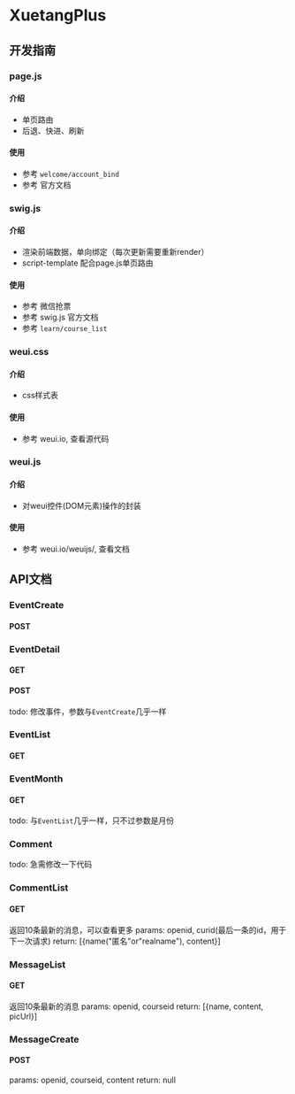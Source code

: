 # XuetangPlus

## 开发指南

### page.js
#### 介绍
- 单页路由
- 后退、快进、刷新
#### 使用
- 参考 `welcome/account_bind`
- 参考 官方文档

### swig.js
#### 介绍
- 渲染前端数据，单向绑定（每次更新需要重新render）
- script-template 配合page.js单页路由
#### 使用
- 参考 微信抢票
- 参考 swig.js 官方文档
- 参考 `learn/course_list`

### weui.css
#### 介绍
- css样式表
#### 使用
- 参考 weui.io, 查看源代码

### weui.js
#### 介绍
- 对weui控件(DOM元素)操作的封装
#### 使用
- 参考 weui.io/weuijs/, 查看文档

## API文档

### EventCreate
#### POST

### EventDetail
#### GET
#### POST
todo: 修改事件，参数与`EventCreate`几乎一样

### EventList
#### GET

### EventMonth
#### GET
todo: 与`EventList`几乎一样，只不过参数是月份

### Comment
todo: 急需修改一下代码

### CommentList
#### GET
返回10条最新的消息，可以查看更多
params: openid, curid(最后一条的id，用于下一次请求)
return: [{name("匿名"or"realname"), content}]

### MessageList
#### GET
返回10条最新的消息
params: openid, courseid
return: [{name, content, picUrl}]

### MessageCreate
#### POST
params: openid, courseid, content
return: null
